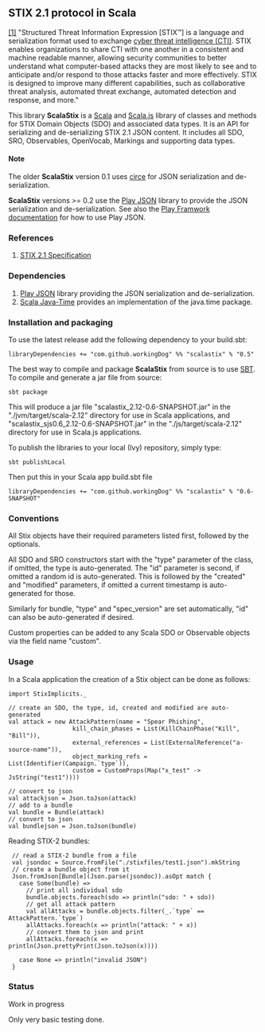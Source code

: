 ## STIX 2.1 protocol in Scala

[[1]](https://oasis-open.github.io/cti-documentation/) 
"Structured Threat Information Expression [STIX™] 
is a language and serialization format 
used to exchange [cyber threat intelligence (CTI)](https://www.oasis-open.org/committees/tc_home.php?wg_abbrev=cti). STIX enables organizations to share 
CTI with one another in a consistent and machine readable manner, allowing security 
communities to better understand what computer-based attacks they are most likely to 
see and to anticipate and/or respond to those attacks faster and more effectively. 
STIX is designed to improve many different capabilities, such as collaborative 
threat analysis, automated threat exchange, automated detection and response, and more."

This library **ScalaStix** is a [Scala](https://www.scala-lang.org/) and [Scala.js](https://www.scala-js.org/) library of classes and methods 
for STIX Domain Objects (SDO) and associated data types. 
It is an API for serializing and de-serializing STIX 2.1 JSON content.
It includes all SDO, SRO, Observables, OpenVocab, Markings and supporting data types.

#### Note
The older **ScalaStix** version 0.1 uses [circe](https://github.com/circe/circe) for JSON serialization and de-serialization. 

**ScalaStix** versions >= 0.2 use the [Play JSON](https://github.com/playframework/play-json) library to provide the JSON 
serialization and de-serialization. See also the [Play Framwork documentation](https://www.playframework.com/documentation/2.6.x/ScalaJson) 
for how to use Play JSON.  

### References
 
1) [STIX 2.1 Specification](https://oasis-open.github.io/cti-documentation/)
   
### Dependencies

1) [Play JSON](https://github.com/playframework/play-json) library providing the JSON serialization and de-serialization.
2) [Scala Java-Time](https://github.com/cquiroz/scala-java-time) provides an implementation of the java.time package.

 
### Installation and packaging

To use the latest release add the following dependency to your build.sbt:

    libraryDependencies += "com.github.workingDog" %% "scalastix" % "0.5"

The best way to compile and package **ScalaStix** from source is to use [SBT](http://www.scala-sbt.org/).
To compile and generate a jar file from source:

    sbt package

This will produce a jar file "scalastix_2.12-0.6-SNAPSHOT.jar" in the "./jvm/target/scala-2.12" directory 
for use in Scala applications, and 
"scalastix_sjs0.6_2.12-0.6-SNAPSHOT.jar" in the "./js/target/scala-2.12" directory 
for use in Scala.js applications.


To publish the libraries to your local (Ivy) repository, simply type:

    sbt publishLocal

Then put this in your Scala app build.sbt file

    libraryDependencies += "com.github.workingDog" %% "scalastix" % "0.6-SNAPSHOT" 
 
### Conventions

All Stix objects have their required parameters listed first, followed by the optionals. 

All SDO and SRO constructors start with the "type" parameter of the class, if omitted, the type is auto-generated. 
The "id" parameter is second, if omitted a random id is auto-generated.
 This is followed by the "created" and "modified" parameters, if omitted a current timestamp is auto-generated for those.
 
Similarly for bundle, "type" and "spec_version" are set automatically, "id" can also be auto-generated if desired.  
 
Custom properties can be added to any Scala SDO or Observable objects via the field name "custom".
                                    
### Usage
                         
In a Scala application the creation of a Stix object can be done as follows:

    import StixImplicits._
    
    // create an SDO, the type, id, created and modified are auto-generated
    val attack = new AttackPattern(name = "Spear Phishing",
                      kill_chain_phases = List(KillChainPhase("Kill", "Bill")),
                      external_references = List(ExternalReference("a-source-name")),
                      object_marking_refs = List(Identifier(Campaign.`type`)),
                      custom = CustomProps(Map("x_test" -> JsString("test1"))))
                      
    // convert to json
    val attackjson = Json.toJson(attack)
    // add to a bundle
    val bundle = Bundle(attack)
    // convert to json
    val bundlejson = Json.toJson(bundle)
                                                   
 Reading STIX-2 bundles:
 
     // read a STIX-2 bundle from a file
     val jsondoc = Source.fromFile("./stixfiles/test1.json").mkString
     // create a bundle object from it
     Json.fromJson[Bundle](Json.parse(jsondoc)).asOpt match {
       case Some(bundle) =>
         // print all individual sdo
         bundle.objects.foreach(sdo => println("sdo: " + sdo))
         // get all attack pattern
         val allAttacks = bundle.objects.filter(_.`type` == AttackPattern.`type`)
         allAttacks.foreach(x => println("attack: " + x))
         // convert them to json and print
         allAttacks.foreach(x => println(Json.prettyPrint(Json.toJson(x))))
 
       case None => println("invalid JSON")
     }
 
 
### Status

Work in progress

Only very basic testing done.
